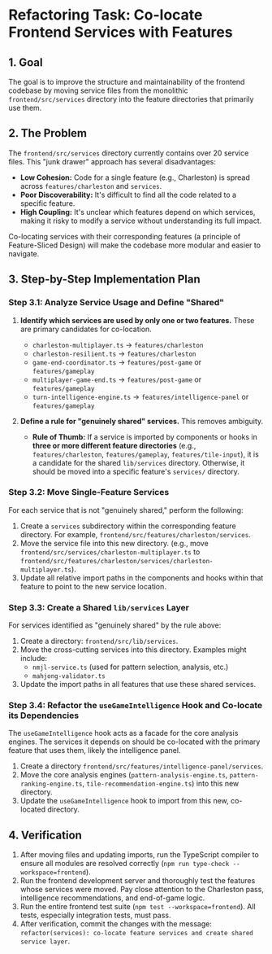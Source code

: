 # Refactoring Task: Co-locate Frontend Services with Features

## 1. Goal

The goal is to improve the structure and maintainability of the frontend codebase by moving service files from the monolithic `frontend/src/services` directory into the feature directories that primarily use them.

## 2. The Problem

The `frontend/src/services` directory currently contains over 20 service files. This "junk drawer" approach has several disadvantages:

- **Low Cohesion:** Code for a single feature (e.g., Charleston) is spread across `features/charleston` and `services`.
- **Poor Discoverability:** It's difficult to find all the code related to a specific feature.
- **High Coupling:** It's unclear which features depend on which services, making it risky to modify a service without understanding its full impact.

Co-locating services with their corresponding features (a principle of Feature-Sliced Design) will make the codebase more modular and easier to navigate.

## 3. Step-by-Step Implementation Plan

### Step 3.1: Analyze Service Usage and Define "Shared"

1.  **Identify which services are used by only one or two features.** These are primary candidates for co-location.
    - `charleston-multiplayer.ts` -> `features/charleston`
    - `charleston-resilient.ts` -> `features/charleston`
    - `game-end-coordinator.ts` -> `features/post-game` or `features/gameplay`
    - `multiplayer-game-end.ts` -> `features/post-game` or `features/gameplay`
    - `turn-intelligence-engine.ts` -> `features/intelligence-panel` or `features/gameplay`

2.  **Define a rule for "genuinely shared" services.** This removes ambiguity.
    - **Rule of Thumb:** If a service is imported by components or hooks in **three or more different feature directories** (e.g., `features/charleston`, `features/gameplay`, `features/tile-input`), it is a candidate for the shared `lib/services` directory. Otherwise, it should be moved into a specific feature's `services/` directory.

### Step 3.2: Move Single-Feature Services

For each service that is not "genuinely shared," perform the following:

1.  Create a `services` subdirectory within the corresponding feature directory. For example, `frontend/src/features/charleston/services`.
2.  Move the service file into this new directory. (e.g., move `frontend/src/services/charleston-multiplayer.ts` to `frontend/src/features/charleston/services/charleston-multiplayer.ts`).
3.  Update all relative import paths in the components and hooks within that feature to point to the new service location.

### Step 3.3: Create a Shared `lib/services` Layer

For services identified as "genuinely shared" by the rule above:

1.  Create a directory: `frontend/src/lib/services`.
2.  Move the cross-cutting services into this directory. Examples might include:
    - `nmjl-service.ts` (used for pattern selection, analysis, etc.)
    - `mahjong-validator.ts`
3.  Update the import paths in all features that use these shared services.

### Step 3.4: Refactor the `useGameIntelligence` Hook and Co-locate its Dependencies

The `useGameIntelligence` hook acts as a facade for the core analysis engines. The services it depends on should be co-located with the primary feature that uses them, likely the intelligence panel.

1.  Create a directory `frontend/src/features/intelligence-panel/services`.
2.  Move the core analysis engines (`pattern-analysis-engine.ts`, `pattern-ranking-engine.ts`, `tile-recommendation-engine.ts`) into this new directory.
3.  Update the `useGameIntelligence` hook to import from this new, co-located directory.

## 4. Verification

1.  After moving files and updating imports, run the TypeScript compiler to ensure all modules are resolved correctly (`npm run type-check --workspace=frontend`).
2.  Run the frontend development server and thoroughly test the features whose services were moved. Pay close attention to the Charleston pass, intelligence recommendations, and end-of-game logic.
3.  Run the entire frontend test suite (`npm test --workspace=frontend`). All tests, especially integration tests, must pass.
4.  After verification, commit the changes with the message: `refactor(services): co-locate feature services and create shared service layer`.
